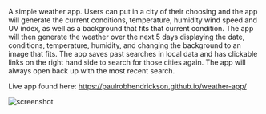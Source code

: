 A simple weather app. Users can put in a city of their choosing and the app will generate the current conditions, temperature, humidity wind speed and UV index, as well as a background that fits that current condition. The app will then generate the weather over the next 5 days displaying the date, conditions, temperature, humidity, and changing the background to an image that fits. The app saves past searches in local data and has clickable links on the right hand side to search for those cities again. The app will always open back up with the most recent search. 

Live app found here: https://paulrobhendrickson.github.io/weather-app/

![screenshot](https://github.com/paulrobhendrickson/weather-app/blob/master/assets/images/screenshot.png)

